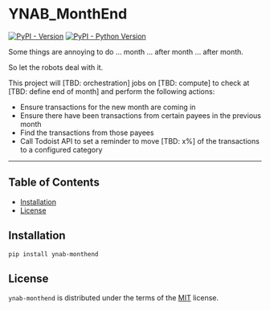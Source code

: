 # YNAB_MonthEnd

[![PyPI - Version](https://img.shields.io/pypi/v/ynab-monthend.svg)](https://pypi.org/project/ynab-monthend)
[![PyPI - Python Version](https://img.shields.io/pypi/pyversions/ynab-monthend.svg)](https://pypi.org/project/ynab-monthend)

Some things are annoying to do ... month ... after month ... after month.

So let the robots deal with it.

This project will [TBD: orchestration] jobs on [TBD: compute] to check at [TBD: define end of month] and perform the following actions:
* Ensure transactions for the new month are coming in
* Ensure there have been transactions from certain payees in the previous month
* Find the transactions from those payees
* Call Todoist API to set a reminder to move [TBD: x%] of the transactions to a configured category

-----

## Table of Contents

- [Installation](#installation)
- [License](#license)

## Installation

```console
pip install ynab-monthend
```

## License

`ynab-monthend` is distributed under the terms of the [MIT](https://spdx.org/licenses/MIT.html) license.
